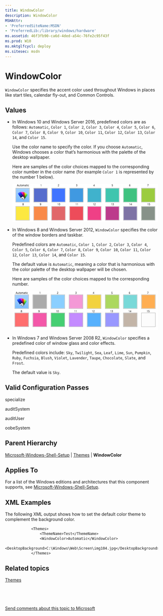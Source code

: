 ```yaml
---
title: WindowColor
description: WindowColor
MSHAttr:
- 'PreferredSiteName:MSDN'
- 'PreferredLib:/library/windows/hardware'
ms.assetid: 46f3fb90-ca6d-4ded-a54c-76fe2c95f43f
ms.prod: W10
ms.mktglfcycl: deploy
ms.sitesec: msdn
---
```


# WindowColor


`WindowColor` specifies the accent color used throughout Windows in places like start tiles, calendar fly-out, and Common Controls.

## Values


-   In Windows 10 and Windows Server 2016, predefined colors are as follows: `Automatic`, `Color 1`, `Color 2`, `Color 3`, `Color 4`, `Color 5`, `Color 6`, `Color 7`, `Color 8`, `Color 9`, `Color 10`, `Color 11`, `Color 12`, `Color 13`, `Color 14`, and `Color 15`.

    Use the color name to specify the color. If you choose `Automatic`, Windows chooses a color that’s harmonious with the palette of the desktop wallpaper.

    Here are samples of the color choices mapped to the corresponding color number in the color name (for example `Color 1` is represented by the number 1 below).

    ![window colors for windows 10](images/win10-windowcolor.png)

-   In Windows 8 and Windows Server 2012, `WindowColor` specifies the color of the window borders and taskbar.

    Predefined colors are `Automatic`, `Color 1`, `Color 2`, `Color 3`, `Color 4`, `Color 5`, `Color 6`, `Color 7`, `Color 8`, `Color 9`, `Color 10`, `Color 11`, `Color 12`, `Color 13`, `Color 14`, and `Color 15`.

    The default value is `Automatic`, meaning a color that is harmonious with the color palette of the desktop wallpaper will be chosen.

    Here are samples of the color choices mapped to the corresponding number.

    ![predefined colors are mapped to specific numbers](images/dep-win8-unattend-windowcolor-presetcolorsnumbered.jpg)

-   In Windows 7 and Windows Server 2008 R2, `WindowColor` specifies a predefined color of window glass and color effects.

    Predefined colors include: `Sky`, `Twilight`, `Sea`, `Leaf`, `Lime`, `Sun`, `Pumpkin`, `Ruby`, `Fuchsia`, `Blush`, `Violet`, `Lavender`, `Taupe`, `Chocolate`, `Slate`, and `Frost`.

    The default value is `Sky`.

## Valid Configuration Passes


specialize

auditSystem

auditUser

oobeSystem

## Parent Hierarchy


[Microsoft-Windows-Shell-Setup](microsoft-windows-shell-setup-win7-microsoft-windows-shell-setup.md) | [Themes](themes-win7-microsoft-windows-shell-setupthemes.md) | **WindowColor**

## Applies To


For a list of the Windows editions and architectures that this component supports, see [Microsoft-Windows-Shell-Setup](microsoft-windows-shell-setup-win7-microsoft-windows-shell-setup.md).

## XML Examples


The following XML output shows how to set the default color theme to complement the background color.

``` syntax
            <Themes>
                <ThemeName>Test</ThemeName>
                <WindowColor>Automatic</WindowColor>
                <DesktopBackground>C:\Windows\Web\Screen\img104.jpg</DesktopBackground>
            </Themes>
```

## Related topics


[Themes](themes-win7-microsoft-windows-shell-setupthemes.md)

 

 

[Send comments about this topic to Microsoft](mailto:wsddocfb@microsoft.com?subject=Documentation%20feedback%20%5Bp_unattend\p_unattend%5D:%20WindowColor%20%20RELEASE:%20%2810/3/2016%29&body=%0A%0APRIVACY%20STATEMENT%0A%0AWe%20use%20your%20feedback%20to%20improve%20the%20documentation.%20We%20don't%20use%20your%20email%20address%20for%20any%20other%20purpose,%20and%20we'll%20remove%20your%20email%20address%20from%20our%20system%20after%20the%20issue%20that%20you're%20reporting%20is%20fixed.%20While%20we're%20working%20to%20fix%20this%20issue,%20we%20might%20send%20you%20an%20email%20message%20to%20ask%20for%20more%20info.%20Later,%20we%20might%20also%20send%20you%20an%20email%20message%20to%20let%20you%20know%20that%20we've%20addressed%20your%20feedback.%0A%0AFor%20more%20info%20about%20Microsoft's%20privacy%20policy,%20see%20http://privacy.microsoft.com/default.aspx. "Send comments about this topic to Microsoft")





